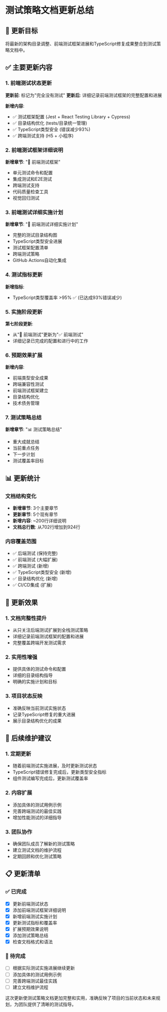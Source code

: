 # 测试策略文档更新总结

## 🎯 更新目标
将最新的架构目录调整、前端测试框架进展和TypeScript修复成果整合到测试策略文档中。

## ✅ 主要更新内容

### 1. 前端测试状态更新
**更新前**: 标记为"完全没有测试"
**更新后**: 详细记录前端测试框架的完整配置和进展

**新增内容**:
- ✅ 测试框架配置 (Jest + React Testing Library + Cypress)
- ✅ 目录结构优化 (tests/目录统一管理)
- ✅ TypeScript类型安全 (错误减少93%)
- ✅ 跨端测试支持 (H5 + 小程序)

### 2. 前端测试框架详细说明
**新增章节**: "🎨 前端测试框架"
- 单元测试命令和配置
- 集成测试和E2E测试
- 跨端测试支持
- 代码质量检查工具
- 视觉回归测试

### 3. 前端测试详细实施计划
**新增章节**: "🎨 前端测试详细实施计划"
- 完整的测试目录结构图
- TypeScript类型安全进展
- 测试框架配置清单
- 跨端测试策略
- GitHub Actions自动化集成

### 4. 测试指标更新
**新增指标**:
- TypeScript类型覆盖率 >95% ✅ (已达成93%错误减少)

### 5. 实施阶段更新
**第七阶段更新**:
- 从"🔄 前端测试"更新为"✅ 前端测试"
- 详细记录已完成的配置和进行中的工作

### 6. 预期效果扩展
**新增内容**:
- 前端类型安全成果
- 跨端兼容性测试
- 前端测试框架建立
- 目录结构优化
- 技术债务管理

### 7. 测试策略总结
**新增章节**: "📊 测试策略总结"
- 重大成就总结
- 当前重点任务
- 下一步计划
- 测试覆盖率目标

## 📊 更新统计

### 文档结构变化
- **新增章节**: 3个主要章节
- **更新章节**: 5个现有章节
- **新增内容**: ~200行详细说明
- **文档总行数**: 从702行增加到924行

### 内容覆盖范围
- ✅ 后端测试 (保持完整)
- ✅ 前端测试 (大幅扩展)
- ✅ 跨端测试 (新增)
- ✅ TypeScript类型安全 (新增)
- ✅ 目录结构优化 (新增)
- ✅ CI/CD集成 (扩展)

## 🎉 更新效果

### 1. 文档完整性提升
- 从只关注后端测试扩展到全栈测试策略
- 详细记录前端测试框架的配置和进展
- 完整覆盖跨端开发测试需求

### 2. 实用性增强
- 提供具体的测试命令和配置
- 详细的目录结构指导
- 明确的实施计划和目标

### 3. 项目状态反映
- 准确反映当前测试实施状态
- 记录TypeScript修复的重大进展
- 展示目录结构优化的成果

## 🔄 后续维护建议

### 1. 定期更新
- 随着前端测试实施进展，及时更新测试状态
- TypeScript错误修复完成后，更新类型安全指标
- 组件测试编写完成后，更新测试覆盖率

### 2. 内容扩展
- 添加具体的测试用例示例
- 完善跨端测试的最佳实践
- 增加性能测试的详细指导

### 3. 团队协作
- 确保团队成员了解新的测试策略
- 建立测试文档的维护流程
- 定期回顾和优化测试策略

## 📋 更新清单

### ✅ 已完成
- [x] 更新前端测试状态
- [x] 添加前端测试框架详细说明
- [x] 新增前端测试实施计划
- [x] 更新测试指标和覆盖率
- [x] 扩展预期效果说明
- [x] 添加测试策略总结
- [x] 检查文档格式和语法

### 🔄 待完成
- [ ] 根据实际测试实施进展继续更新
- [ ] 添加具体的测试用例示例
- [ ] 完善跨端测试最佳实践
- [ ] 建立文档维护流程

这次更新使测试策略文档更加完整和实用，准确反映了项目的当前状态和未来规划，为团队提供了清晰的测试指导。
